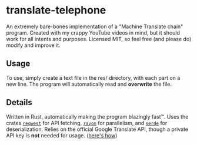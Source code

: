 # translate-telephone
An extremely bare-bones implementation of a "Machine Translate chain" program. Created with my crappy YouTube videos in mind, but it should work for all intents and purposes. Licensed MIT, so feel free (and please do) modify and improve it.

## Usage
To use, simply create a text file in the res/ directory, with each part on a new line. The program will automatically read and **overwrite** the file.

## Details
Written in Rust, automatically making the program blazingly fast™. Uses the crates [`reqwest`](https://docs.rs/reqwest/latest/reqwest/) for API fetching, [`rayon`](https://docs.rs/reqwest/latest/rayon/) for parallelism, and [`serde`](https://serde.rs/) for deserialization. Relies on the official Google Translate API, though a private API key is **not** needed for usage. ([here's how](https://github.com/ssut/py-googletrans/issues/268))